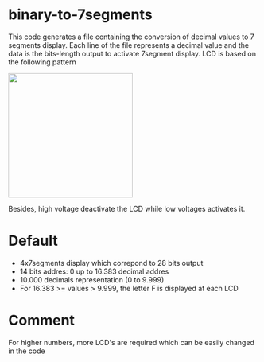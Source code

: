 # binary-to-7segments
This code generates a file containing the conversion of decimal values to 7 segments display. Each line of the file represents a decimal value and the data is the bits-length output to activate 7segment display. LCD is based on the following pattern

<img src="https://user-images.githubusercontent.com/38757175/180287439-6d4d9622-af1c-44c4-bd2d-1fe2e1e2fae1.png" width="250">

Besides, high voltage deactivate the LCD while low voltages activates it.

# Default
- 4x7segments display which correpond to 28 bits output
- 14 bits addres: 0 up to 16.383 decimal addres
- 10.000 decimals representation (0 to 9.999)
- For 16.383 >= values > 9.999, the letter F is displayed at each LCD

# Comment
For higher numbers, more LCD's are required which can be easily changed in the code
